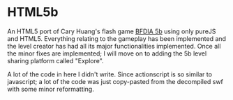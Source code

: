 # HTML5b
An HTML5 port of Cary Huang's flash game [BFDIA 5b](http://bfdi.tv/5b/) using only pureJS and HTML5. Everything relating to the gameplay has been implemented and the level creator has had all its major functionalities implemented. Once all the minor fixes are implemented; I will move on to adding the 5b level sharing platform called "Explore".

A lot of the code in here I didn't write. Since actionscript is so similar to javascript; a lot of the code was just copy-pasted from the decompiled swf with some minor reformatting.